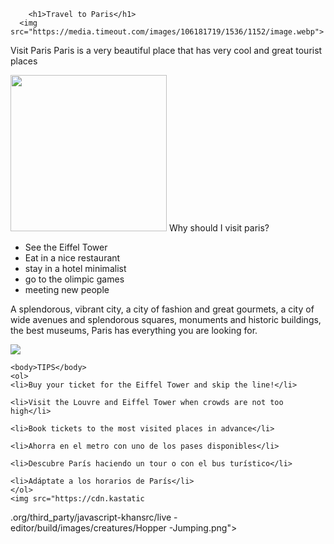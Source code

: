 
<html>
    <head>
        <meta charset="utf-8">
        <title>Spin-off of "Project: Travel webpage"</title>
    </head>
    <body>
    
        <h1>Travel to Paris</h1>
      <img src="https://media.timeout.com/images/106181719/1536/1152/image.webp">
<p>
Visit Paris
Paris is a very beautiful place that has very cool and great tourist places </p>
<img src="https://dynamic-media-cdn.tripadvisor.com/media/photo-o/17/15/6d/d6/paris.jpg?w=2400&h=1000&s=1" width="250">
<body>Why should I visit paris?</body>
<ul>    
    <li>See the Eiffel Tower</li>    
    <li>Eat in a nice restaurant</li>    
    <li>stay in a hotel minimalist</li>  
    <li>go to the olimpic games</li>
    <li>meeting new people</li>
    </ul>
    <p>
    A splendorous, vibrant city, a city of fashion and great gourmets, a city of wide avenues and splendorous squares, monuments and historic buildings, the best museums, Paris has everything you are looking for.</p>
 
 <img src="https://cdn.kastatic
.org/third_party/javascript-khansrc/live
-editor/build/images/creatures/Hopper
-Jumping.png">  

    <body>TIPS</body> 
    <ol>    
    <li>Buy your ticket for the Eiffel Tower and skip the line!</li> 
    
    <li>Visit the Louvre and Eiffel Tower when crowds are not too high</li>
    
    <li>Book tickets to the most visited places in advance</li> 
    
    <li>Ahorra en el metro con uno de los pases disponibles</li>
    
    <li>Descubre París haciendo un tour o con el bus turístico</li>
    
    <li>Adáptate a los horarios de París</li>
    </ol>
    <img src="https://cdn.kastatic
.org/third_party/javascript-khansrc/live
-editor/build/images/creatures/Hopper
-Jumping.png"> 
    
</body>
    
</html>
